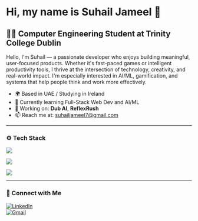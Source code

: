 # Hi, my name is Suhail Jameel 👋

## 👨‍🎓 Computer Engineering Student at Trinity College Dublin

Hello, I'm Suhail — a passionate developer who enjoys building meaningful, user-focused products. Whether it's fast-paced games or intelligent productivity tools, I thrive at the intersection of technology, creativity, and real-world impact. I'm especially interested in AI/ML, gamification, and systems that help people think and work more effectively.

- 🌍 Based in UAE / Studying in Ireland  
- 🌱 Currently learning Full-Stack Web Dev and AI/ML  
- 💼 Working on: **Dub AI**, **ReflexRush**  
- 📫 Reach me at: [suhailjameel7@gmail.com](mailto:suhailjameel7@gmail.com)

---

### ⚙️ Tech Stack

<!-- 🧠 AI/ML -->
<p>
  <img src="https://skillicons.dev/icons?i=py,cpp,ts,tensorflow,pytorch,sklearn,opencv" />
</p>

<!-- 🌐 Web Dev -->
<p>
  <img src="https://skillicons.dev/icons?i=html,css,js,react,nodejs,supabase" />
</p>

<!-- 🛠️ Tools -->
<p>
  <img src="https://skillicons.dev/icons?i=git" />
</p>

---

### 🔗 Connect with Me

[![LinkedIn](https://img.shields.io/badge/LinkedIn-blue?style=for-the-badge&logo=linkedin)](https://linkedin.com/in/suhail-jameel-34285b268)  
[![Gmail](https://img.shields.io/badge/Gmail-red?style=for-the-badge&logo=gmail)](mailto:suhailjameel7@gmail.com)


